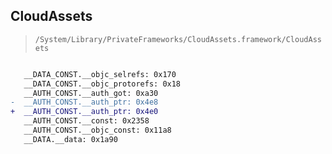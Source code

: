 ## CloudAssets

> `/System/Library/PrivateFrameworks/CloudAssets.framework/CloudAssets`

```diff

   __DATA_CONST.__objc_selrefs: 0x170
   __DATA_CONST.__objc_protorefs: 0x18
   __AUTH_CONST.__auth_got: 0xa30
-  __AUTH_CONST.__auth_ptr: 0x4e8
+  __AUTH_CONST.__auth_ptr: 0x4e0
   __AUTH_CONST.__const: 0x2358
   __AUTH_CONST.__objc_const: 0x11a8
   __DATA.__data: 0x1a90

```
